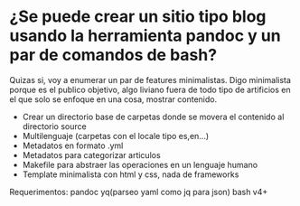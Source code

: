 # ¿Se puede crear un sitio tipo blog usando la herramienta pandoc y un par de comandos de bash?

Quizas si, voy a enumerar un par de features minimalistas. Digo minimalista porque es el publico objetivo, algo liviano fuera de todo tipo de artificios en el que solo se enfoque en una cosa, mostrar contenido.

- Crear un directorio base de carpetas donde se movera el contenido al directorio source
- Multilenguaje (carpetas con el locale tipo es,en...)
- Metadatos en formato .yml
- Metadatos para categorizar articulos
- Makefile para abstraer las operaciones en un lenguaje humano
- Template minimalista con html y css, nada de frameworks

Requerimentos: pandoc yq(parseo yaml como jq para json) bash v4+
